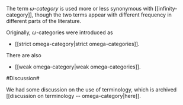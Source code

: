
The term _$\omega$-category_ is used more or less synonymous with [[infinity-category]], though the two terms appear with different frequency in different parts of the literature.

Originally, $\omega$-categories were introduced as

* [[strict omega-category|strict omega-categories]].

There are also 

* [[weak omega-category|weak omega-categories]].


#Discussion#

We had some discussion on the use of terminology, which 
is archived [[discussion on terminology -- omega-category|here]].


